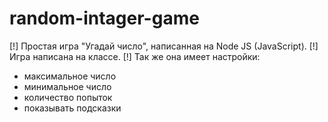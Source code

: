 # random-intager-game
[!] Простая игра "Угадай число", написанная на Node JS (JavaScript).
[!] Игра написана на классе.
[!] Так же она имеет настройки:
- максимальное число
- минимальное число
- количество попыток
- показывать подсказки
